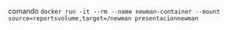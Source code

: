 comando
`docker run -it --rm --name newman-container --mount source=reportsvolume,target=/newman presentacionnewman`
